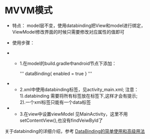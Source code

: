 # MVVM模式

* 特点：
model层不变，使用databinding把View和model进行绑定， ViewModel修改界面的时候只需要修改对应属性的值即可

* 使用步骤：
* * 1.在model的build.gradle中android节点下添加：
    
    ''' 
    dataBinding{
        enabled = true
    }
    '''
* * 2.xml中使用databinding标签，见activity_main.xml;
    注意：
    <br>1).databinding 需要将所有标签放在<layout>标签下,这样才会有提示;
    <br>2).一个xml标签只能有一个data标签

* * 3.在view中设置viewModel 见MainActivity，这里不用setContentView(),也没有findVeiwById了

关于databinding的详细介绍，参考 [DataBinding的简单使用和高级用法](https://www.jianshu.com/p/ccf406bafff2)